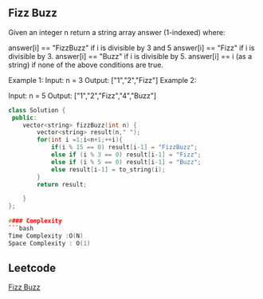 ##   Fizz Buzz
Given an integer n return a string array answer (1-indexed) where:

answer[i] == "FizzBuzz" if i is divisible by 3 and 5
answer[i] == "Fizz" if i is divisible by 3.
answer[i] == "Buzz" if i is divisible by 5.
answer[i] == i (as a string) if none of the above conditions are true.
 
Example 1:
Input: n = 3
Output: ["1","2","Fizz"]
Example 2:

Input: n = 5
Output: ["1","2","Fizz","4","Buzz"]

```cpp
class Solution {
 public:
    vector<string> fizzBuzz(int n) {
        vector<string> result(n," ");
        for(int i =1;i<n+1;++i){
            if(i % 15 == 0) result[i-1] = "FizzBuzz";
            else if (i % 3 == 0) result[i-1] = "Fizz";
            else if (i % 5 == 0) result[i-1] = "Buzz";
            else result[i-1] = to_string(i);
        }
        return result;

    }
};
 
#### Complexity
```bash
Time Complexity :O(N)
Space Complexity : O(1)
```
## Leetcode
[ Fizz Buzz](https://leetcode.com/problems/fizz-buzz/description/)
